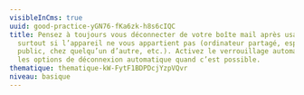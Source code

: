 ```yaml
---
visibleInCms: true
uuid: good-practice-yGN76-fKa6zk-h8s6cIQC
title: Pensez à toujours vous déconnecter de votre boîte mail après usage,
  surtout si l’appareil ne vous appartient pas (ordinateur partagé, espace
  public, chez quelqu’un d’autre, etc.). Activez le verrouillage automatique ou
  les options de déconnexion automatique quand c’est possible.
thematique: thematique-kW-FytF1BDPDcjYzpVQvr
niveau: basique
---
```

